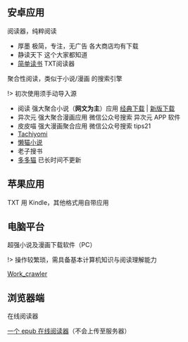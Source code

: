 ## 安卓应用
阅读器，纯粹阅读

*   厚墨 极简，专注，无广告 各大商店均有下载
*   静读天下 这个大家都知道
*   [简单读书](https://www.coolapk.com/apk/com.example.txtreader
) TXT阅读器

聚合性阅读，类似于小说/漫画 的搜索引擎  

!> 初次使用须手动导入源 
*   阅读 强大聚合小说（**网文为主**）应用  [经典下载](https://www.coolapk.com/apk/com.gedoor.monkeybook) | [新版下载](https://www.coolapk.com/apk/256030)
*   异次元 强大聚合漫画应用 微信公众号搜索 异次元 APP 软件
*   皮皮喵 强大漫画聚合应用 微信公众号搜索 tips21 
*   [Tachiyomi](https://github.com/inorichi/tachiyomi/releases) 
*   [懒猫小说](https://www.coolapk.com/apk/com.youngpower.freenovel
)
*  老子搜书
* [多多猫](http://ddcat.noear.org/) 已长时间不更新

## 苹果应用

TXT 用 Kindle，其他格式用自带应用

## 电脑平台

超强小说及漫画下载软件（PC）
  
!> 操作较繁琐，需具备基本计算机知识与阅读理解能力

[Work_crawler](https://github.com/kanasimi/work_crawler)  

## 浏览器端

在线阅读器

[一个 epub 在线阅读器](https://epub.yunser.com)（不会上传至服务器）
